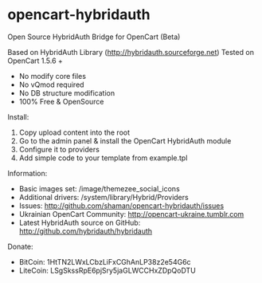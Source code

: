 opencart-hybridauth
===================

Open Source HybridAuth Bridge for OpenCart (Beta)

Based on HybridAuth Library (http://hybridauth.sourceforge.net)
Tested on OpenCart 1.5.6 +

* No modify core files
* No vQmod required
* No DB structure modification
* 100% Free & OpenSource

Install:

1. Copy upload content into the root
2. Go to the admin panel & install the OpenCart HybridAuth module
3. Сonfigure it to providers 
4. Add simple code to your template from example.tpl

Information:

* Basic images set: /image/themezee_social_icons
* Additional drivers: /system/library/Hybrid/Providers
* Issues: http://github.com/shaman/opencart-hybridauth/issues
* Ukrainian OpenCart Community: http://opencart-ukraine.tumblr.com
* Latest HybridAuth source on GitHub: http://github.com/hybridauth/hybridauth

Donate:

* BitCoin: 1HtTN2LWxLCbzLiFxCGhAnLP38z2e54G6c
* LiteCoin: LSgSkssRpE6pjSry5jaGLWCCHxZDpQoDTU
